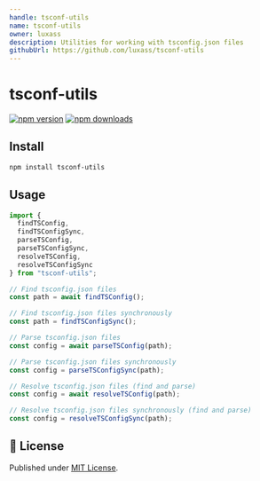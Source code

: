 ```yaml
---
handle: tsconf-utils
name: tsconf-utils
owner: luxass
description: Utilities for working with tsconfig.json files
githubUrl: https://github.com/luxass/tsconf-utils
---
```


# tsconf-utils

[![npm version][npm-version-src]][npm-version-href]
[![npm downloads][npm-downloads-src]][npm-downloads-href]

## Install

```bash
npm install tsconf-utils
```

## Usage

```ts
import {
  findTSConfig,
  findTSConfigSync,
  parseTSConfig,
  parseTSConfigSync,
  resolveTSConfig,
  resolveTSConfigSync
} from "tsconf-utils";

// Find tsconfig.json files
const path = await findTSConfig();

// Find tsconfig.json files synchronously
const path = findTSConfigSync();

// Parse tsconfig.json files
const config = await parseTSConfig(path);

// Parse tsconfig.json files synchronously
const config = parseTSConfigSync(path);

// Resolve tsconfig.json files (find and parse)
const config = await resolveTSConfig(path);

// Resolve tsconfig.json files synchronously (find and parse)
const config = resolveTSConfigSync(path);
```

## 📄 License

Published under [MIT License](https://github.com/luxass/tsconf-utils/blob/main/LICENSE).

<!-- Badges -->

[npm-version-src]: https://img.shields.io/npm/v/tsconf-utils?style=flat&colorA=18181B&colorB=4169E1

[npm-version-href]: https://npmjs.com/package/tsconf-utils

[npm-downloads-src]: https://img.shields.io/npm/dm/tsconf-utils?style=flat&colorA=18181B&colorB=4169E1

[npm-downloads-href]: https://npmjs.com/package/tsconf-utils
